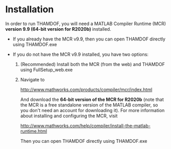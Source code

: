 # Installation

In order to run THAMDOF, you will need a MATLAB Compiler Runtime (MCR) **version 9.9 (64-bit version for R2020b)** installed. 

  * If you already have the MCR v9.9, then you can open THAMDOF directly using THAMDOF.exe
  
  * If you do not have the MCR v9.9 installed, you have two options:  
    1. (Recommended) Install both the MCR (from the web) and THAMDOF using FullSetup_web.exe
    2. Navigate to

          http://www.mathworks.com/products/compiler/mcr/index.html

       And download the **64-bit version of the MCR for R2020b** (note that the MCR is a free standalone version of the MATLAB compiler, so you don't need an account for downloading it). For more information about installing and configuring the MCR, visit 

          http://www.mathworks.com/help/compiler/install-the-matlab-runtime.html
       
       Then you can open THAMDOF directly using THAMDOF.exe

